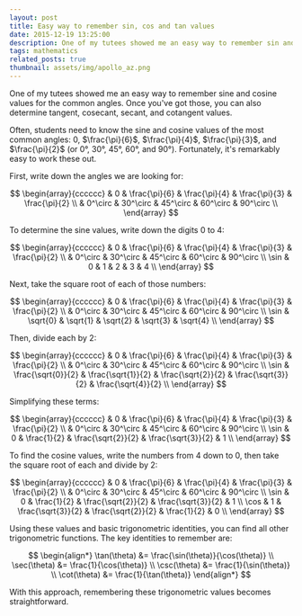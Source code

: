 ```yaml
---
layout: post
title: Easy way to remember sin, cos and tan values
date: 2015-12-19 13:25:00
description: One of my tutees showed me an easy way to remember sin and cos values for the “common” angles, and once you’ve got those you’ve also got tan, cosec, sec and cot.
tags: mathematics
related_posts: true
thumbnail: assets/img/apollo_az.png
---
```


One of my tutees showed me an easy way to remember sine and cosine values for the common angles. Once you've got those, you can also determine tangent, cosecant, secant, and cotangent values.

Often, students need to know the sine and cosine values of the most common angles: $0$, $\frac{\pi}{6}$, $\frac{\pi}{4}$, $\frac{\pi}{3}$, and $\frac{\pi}{2}$ (or 0°, 30°, 45°, 60°, and 90°). Fortunately, it's remarkably easy to work these out.

First, write down the angles we are looking for:

$$
\begin{array}{cccccc}
& 0 & \frac{\pi}{6} & \frac{\pi}{4} & \frac{\pi}{3} & \frac{\pi}{2} \\
& 0^\circ & 30^\circ & 45^\circ & 60^\circ & 90^\circ \\
\end{array}
$$

To determine the sine values, write down the digits 0 to 4:

$$
\begin{array}{cccccc}
& 0 & \frac{\pi}{6} & \frac{\pi}{4} & \frac{\pi}{3} & \frac{\pi}{2} \\
& 0^\circ & 30^\circ & 45^\circ & 60^\circ & 90^\circ \\
\sin & 0 & 1 & 2 & 3 & 4 \\
\end{array}
$$

Next, take the square root of each of those numbers:

$$
\begin{array}{cccccc}
& 0 & \frac{\pi}{6} & \frac{\pi}{4} & \frac{\pi}{3} & \frac{\pi}{2} \\
& 0^\circ & 30^\circ & 45^\circ & 60^\circ & 90^\circ \\
\sin & \sqrt{0} & \sqrt{1} & \sqrt{2} & \sqrt{3} & \sqrt{4} \\
\end{array}
$$

Then, divide each by 2:

$$
\begin{array}{cccccc}
& 0 & \frac{\pi}{6} & \frac{\pi}{4} & \frac{\pi}{3} & \frac{\pi}{2} \\
& 0^\circ & 30^\circ & 45^\circ & 60^\circ & 90^\circ \\
\sin & \frac{\sqrt{0}}{2} & \frac{\sqrt{1}}{2} & \frac{\sqrt{2}}{2} & \frac{\sqrt{3}}{2} & \frac{\sqrt{4}}{2} \\
\end{array}
$$

Simplifying these terms:

$$
\begin{array}{cccccc}
& 0 & \frac{\pi}{6} & \frac{\pi}{4} & \frac{\pi}{3} & \frac{\pi}{2} \\
& 0^\circ & 30^\circ & 45^\circ & 60^\circ & 90^\circ \\
\sin & 0 & \frac{1}{2} & \frac{\sqrt{2}}{2} & \frac{\sqrt{3}}{2} & 1 \\
\end{array}
$$

To find the cosine values, write the numbers from 4 down to 0, then take the square root of each and divide by 2:

$$
\begin{array}{cccccc}
& 0 & \frac{\pi}{6} & \frac{\pi}{4} & \frac{\pi}{3} & \frac{\pi}{2} \\
& 0^\circ & 30^\circ & 45^\circ & 60^\circ & 90^\circ \\
\sin & 0 & \frac{1}{2} & \frac{\sqrt{2}}{2} & \frac{\sqrt{3}}{2} & 1 \\
\cos & 1 & \frac{\sqrt{3}}{2} & \frac{\sqrt{2}}{2} & \frac{1}{2} & 0 \\
\end{array}
$$

Using these values and basic trigonometric identities, you can find all other trigonometric functions. The key identities to remember are:

$$
\begin{align*}
\tan(\theta) &= \frac{\sin(\theta)}{\cos(\theta)} \\
\sec(\theta) &= \frac{1}{\cos(\theta)} \\
\csc(\theta) &= \frac{1}{\sin(\theta)} \\
\cot(\theta) &= \frac{1}{\tan(\theta)}
\end{align*}
$$

With this approach, remembering these trigonometric values becomes straightforward.
